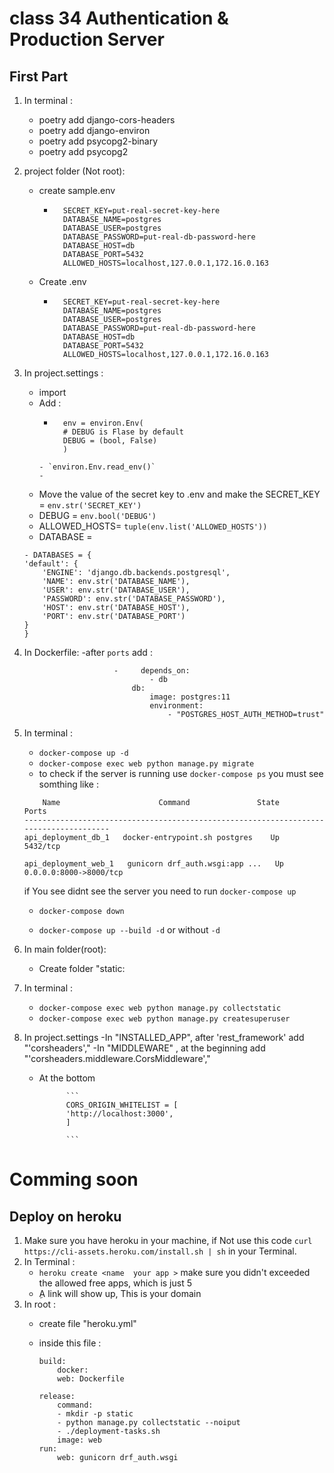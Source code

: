 # class 34 Authentication & Production Server

## First Part

1. In terminal :
    - poetry add django-cors-headers
    - poetry add django-environ
    - poetry add psycopg2-binary
    - poetry add psycopg2



2. project folder (Not root):

    - create sample.env

        - ```DEBUG=on
            SECRET_KEY=put-real-secret-key-here
            DATABASE_NAME=postgres
            DATABASE_USER=postgres
            DATABASE_PASSWORD=put-real-db-password-here
            DATABASE_HOST=db
            DATABASE_PORT=5432
            ALLOWED_HOSTS=localhost,127.0.0.1,172.16.0.163
            ```
    
    - Create .env

        - ```DEBUG=on
            SECRET_KEY=put-real-secret-key-here
            DATABASE_NAME=postgres
            DATABASE_USER=postgres
            DATABASE_PASSWORD=put-real-db-password-here
            DATABASE_HOST=db
            DATABASE_PORT=5432
            ALLOWED_HOSTS=localhost,127.0.0.1,172.16.0.163
            ```

3. In project.settings : 
    - import
    - Add :
        - ```
            env = environ.Env(
            # DEBUG is Flase by default
            DEBUG = (bool, False)
            )
         ```
        - `environ.Env.read_env()`
        - 
    
    - Move the value of the secret key to .env and make the SECRET_KEY = `env.str('SECRET_KEY')`
    - DEBUG = `env.bool('DEBUG')`
    - ALLOWED_HOSTS= `tuple(env.list('ALLOWED_HOSTS'))`
    - DATABASE = 
    ```
    - DATABASES = {
    'default': {
        'ENGINE': 'django.db.backends.postgresql',
        'NAME': env.str('DATABASE_NAME'),
        'USER': env.str('DATABASE_USER'),
        'PASSWORD': env.str('DATABASE_PASSWORD'),
        'HOST': env.str('DATABASE_HOST'),
        'PORT': env.str('DATABASE_PORT')
    }
    }
    ```

4. In Dockerfile:
    -after `ports` add :
    ```
                        -     depends_on:
                                - db
                            db:
                                image: postgres:11
                                environment:
                                    - "POSTGRES_HOST_AUTH_METHOD=trust"
    ```
    
5. In terminal :
    - `docker-compose up -d`
    - `docker-compose exec web python manage.py migrate`
    - to check if the server is running use `docker-compose ps` you must see somthing like :
    ```
        Name                      Command               State           Ports
    --------------------------------------------------------------------------------------
    api_deployment_db_1   docker-entrypoint.sh postgres    Up      5432/tcp

    api_deployment_web_1   gunicorn drf_auth.wsgi:app ...   Up      0.0.0.0:8000->8000/tcp

    ```

    if You see didnt see the server you need to run `docker-compose up`
    - `docker-compose down`
    
    - `docker-compose up --build -d` or without `-d`

6. In main folder(root): 
    - Create folder "static:

7. In terminal :
    - `docker-compose exec web python manage.py collectstatic`
    - `docker-compose exec web python manage.py createsuperuser` 

8. In project.settings 
    -In "INSTALLED_APP", after 'rest_framework' add "'corsheaders',"
    -In "MIDDLEWARE" , at the beginning add "'corsheaders.middleware.CorsMiddleware',"
    - At the bottom 

                ```
                CORS_ORIGIN_WHITELIST = [
                'http://localhost:3000',
                ]

                ```
# Comming soon

## Deploy on heroku 

1. Make sure you have heroku in your machine, if Not use this code `curl https://cli-assets.heroku.com/install.sh | sh` in your Terminal.
2. In Terminal :
    - `heroku create <name  your app >` make sure you didn't exceeded the allowed free apps, which is just 5
    - ِA link will show up, This is your domain
3. In root : 
    - create file "heroku.yml"
    - inside this file :

        ```
        build:
            docker:
            web: Dockerfile
            
        release:
            command:
            - mkdir -p static
            - python manage.py collectstatic --noiput
            - ./deployment-tasks.sh
            image: web
        run:
            web: gunicorn drf_auth.wsgi
        
        ```